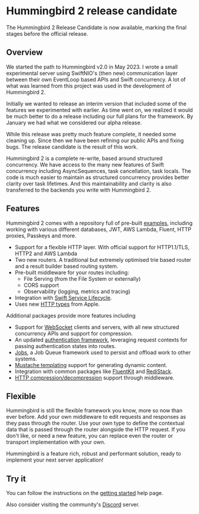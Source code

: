 # Hummingbird 2 release candidate

The Hummingbird 2 Release Candidate is now available, marking the final stages before the official release.

## Overview

We started the path to Hummingbird v2.0 in May 2023. I wrote a small experimental server using SwiftNIO's (then new) communication layer between their own EventLoop based APIs and Swift concurrency. A lot of what was learned from this project was used in the development of Hummingbird 2. 

Initially we wanted to release an interim version that included some of the features we experimented with earlier. As time went on, we realized it would be much better to do a release including our full plans for the framework. By January we had what we considered our alpha release. 

While this release was pretty much feature complete, it needed some cleaning up. Since then we have been refining our public APIs and fixing bugs. The release candidate is the result of this work. 

Hummingbird 2 is a complete re-write, based around structured concurrency. We have access to the many new features of Swift concurrency including AsyncSequences, task cancellation, task locals. The code is much easier to maintain as structured concurrency provides better clarity over task lifetimes. And this maintainability and clarity is also transferred to the backends you write with Hummingbird 2.

## Features

Hummingbird 2 comes with a repository full of pre-built [examples](https://github.com/hummingbird-project/hummingbird-examples), including working with various different databases, JWT, AWS Lambda, Fluent, HTTP proxies, Passkeys and more.

- Support for a flexible HTTP layer. With official support for HTTP1.1/TLS, HTTP2 and AWS Lambda
- Two new routers. A traditional but extremely optimised trie based router and a result builder based routing system.
- Pre-built middleware for your routes including:
  - File Serving (from the File System or externally)
  - CORS support
  - Observability (logging, metrics and tracing)
- Integration with [Swift Service Lifecycle](https://github.com/swift-server/swift-service-lifecycle).
- Uses new [HTTP types](https://github.com/apple/swift-http-types) from Apple.

Additional packages provide more features including
- Support for [WebSocket](https://github.com/hummingbird-project/hummingbird-websocket) clients and servers, with all new structured concurrency APIs and support for compression.  
- An updated [authentication framework](https://github.com/hummingbird-project/hummingbird-auth), leveraging request contexts for passing authentication states into routes. 
- [Jobs](https://github.com/hummingbird-project/swift-jobs), a Job Queue framework used to persist and offload work to other systems.
- [Mustache templating](https://github.com/hummingbird-project/swift-mustache) support for generating dynamic content.
- Integration with common packages like [FluentKit](https://github.com/vapor/fluent-kit) and [RediStack](https://github.com/swift-server/redistack).
- [HTTP compression/decompression](https://github.com/hummingbird-project/hummingbird-compression) support through middleware.

## Flexible

Hummingbird is still the flexible framework you know, more so now than ever before. Add your own middleware to edit requests and responses as they pass through the router. Use your own type to define the contextual data that is passed through the router alongside the HTTP request. If you don't like, or need a new feature, you can replace even the router or transport implementation with your own.

Hummingbird is a feature rich, robust and performant solution, ready to implement your next server application!

## Try it

You can follow the instructions on the [getting started](https://docs.hummingbird.codes/2.0/documentation/hummingbird/gettingstarted) help page.

Also consider visiting the community's [Discord](https://discord.gg/7ME3nZ7mP2) server.  